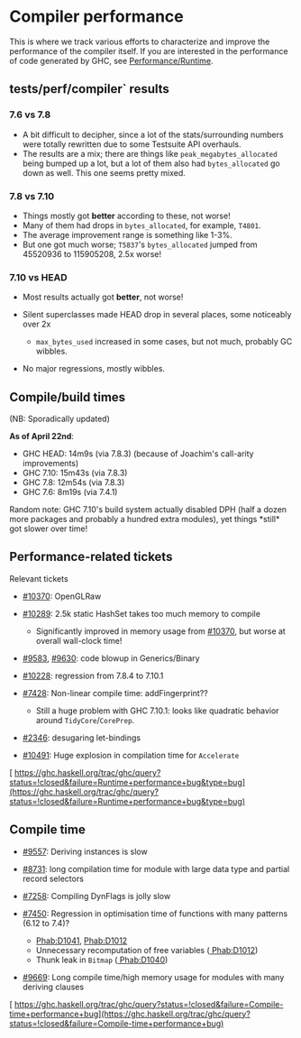 # Compiler performance



This is where we track various efforts to characterize and improve the performance of the compiler itself. If you are interested in the performance of code generated by GHC, see [Performance/Runtime](performance/runtime).


## tests/perf/compiler\` results


### 7.6 vs 7.8


- A bit difficult to decipher, since a lot of the stats/surrounding numbers were totally rewritten due to some Testsuite API overhauls.
- The results are a mix; there are things like `peak_megabytes_allocated` being bumped up a lot, but a lot of them also had `bytes_allocated` go down as well. This one seems pretty mixed.


  


### 7.8 vs 7.10


- Things mostly got **better** according to these, not worse!
- Many of them had drops in `bytes_allocated`, for example, `T4801`.
- The average improvement range is something like 1-3%.
- But one got much worse; `T5837`'s `bytes_allocated` jumped from 45520936 to 115905208, 2.5x worse!

### 7.10 vs HEAD


- Most results actually got **better**, not worse!
- Silent superclasses made HEAD drop in several places, some noticeably over 2x

  - `max_bytes_used` increased in some cases, but not much, probably GC wibbles.
- No major regressions, mostly wibbles.

## Compile/build times



(NB: Sporadically updated)



**As of April 22nd**:


- GHC HEAD: 14m9s  (via 7.8.3) (because of Joachim's call-arity improvements)
- GHC 7.10: 15m43s (via 7.8.3)
- GHC 7.8:  12m54s (via 7.8.3)
- GHC 7.6:  8m19s  (via 7.4.1)


Random note: GHC 7.10's build system actually disabled DPH (half a dozen more packages and probably a hundred extra modules), yet things \*still\* got slower over time!


## Performance-related tickets



Relevant tickets


- [\#10370](https://gitlab.staging.haskell.org/ghc/ghc/issues/10370): OpenGLRaw
- [\#10289](https://gitlab.staging.haskell.org/ghc/ghc/issues/10289): 2.5k static HashSet takes too much memory to compile

  - Significantly improved in memory usage from [\#10370](https://gitlab.staging.haskell.org/ghc/ghc/issues/10370), but worse at overall wall-clock time!
- [\#9583](https://gitlab.staging.haskell.org/ghc/ghc/issues/9583), [\#9630](https://gitlab.staging.haskell.org/ghc/ghc/issues/9630): code blowup in Generics/Binary
- [\#10228](https://gitlab.staging.haskell.org/ghc/ghc/issues/10228): regression from 7.8.4 to 7.10.1
- [\#7428](https://gitlab.staging.haskell.org/ghc/ghc/issues/7428): Non-linear compile time: addFingerprint??

  - Still a huge problem with GHC 7.10.1: looks like quadratic behavior around `TidyCore`/`CorePrep`.
- [\#2346](https://gitlab.staging.haskell.org/ghc/ghc/issues/2346): desugaring let-bindings 
- [\#10491](https://gitlab.staging.haskell.org/ghc/ghc/issues/10491): Huge explosion in compilation time for `Accelerate`


[
https://ghc.haskell.org/trac/ghc/query?status=!closed&failure=Runtime+performance+bug&type=bug](https://ghc.haskell.org/trac/ghc/query?status=!closed&failure=Runtime+performance+bug&type=bug)


## Compile time


- [\#9557](https://gitlab.staging.haskell.org/ghc/ghc/issues/9557): Deriving instances is slow
- [\#8731](https://gitlab.staging.haskell.org/ghc/ghc/issues/8731): long compilation time for module with large data type and partial record selectors 
- [\#7258](https://gitlab.staging.haskell.org/ghc/ghc/issues/7258): Compiling DynFlags is jolly slow
- [\#7450](https://gitlab.staging.haskell.org/ghc/ghc/issues/7450): Regression in optimisation time of functions with many patterns (6.12 to 7.4)? 

  - [ Phab:D1041](https://phabricator.haskell.org/D1041), [
    Phab:D1012](https://phabricator.haskell.org/D1012)
  - Unnecessary recomputation of free variables ([
    Phab:D1012](https://phabricator.haskell.org/D1012))
  - Thunk leak in `Bitmap` ([
    Phab:D1040](https://phabricator.haskell.org/D1040))
- [\#9669](https://gitlab.staging.haskell.org/ghc/ghc/issues/9669): Long compile time/high memory usage for modules with many deriving clauses


[
https://ghc.haskell.org/trac/ghc/query?status=!closed&failure=Compile-time+performance+bug](https://ghc.haskell.org/trac/ghc/query?status=!closed&failure=Compile-time+performance+bug)


